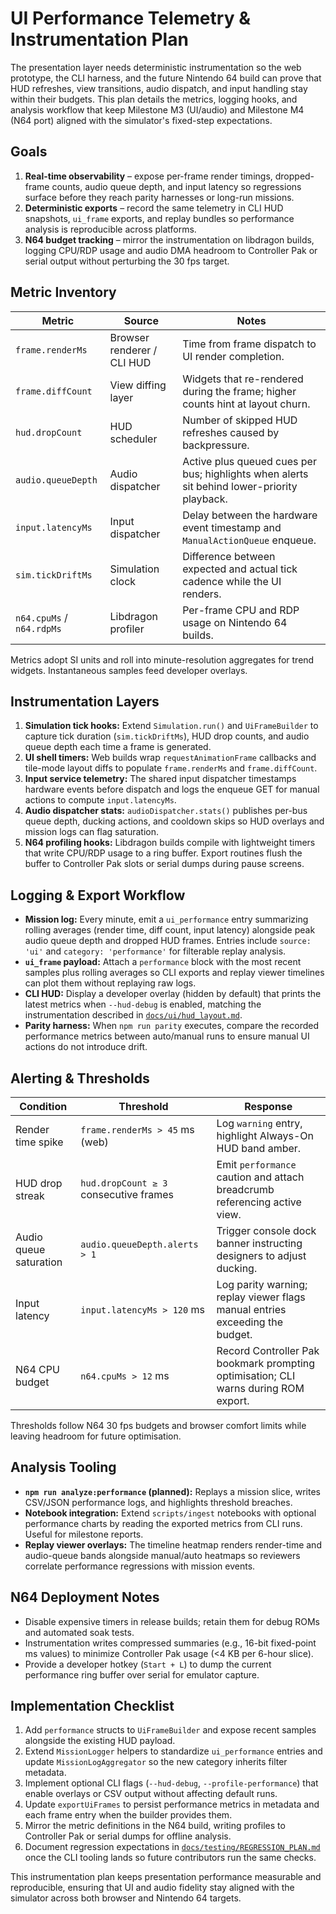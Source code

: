# UI Performance Telemetry & Instrumentation Plan

The presentation layer needs deterministic instrumentation so the web prototype,
the CLI harness, and the future Nintendo 64 build can prove that HUD refreshes,
view transitions, audio dispatch, and input handling stay within their budgets.
This plan details the metrics, logging hooks, and analysis workflow that keep
Milestone M3 (UI/audio) and Milestone M4 (N64 port) aligned with the simulator's
fixed-step expectations.

## Goals

1. **Real-time observability** – expose per-frame render timings, dropped-frame
   counts, audio queue depth, and input latency so regressions surface before
   they reach parity harnesses or long-run missions.
2. **Deterministic exports** – record the same telemetry in CLI HUD snapshots,
   `ui_frame` exports, and replay bundles so performance analysis is reproducible
   across platforms.
3. **N64 budget tracking** – mirror the instrumentation on libdragon builds,
   logging CPU/RDP usage and audio DMA headroom to Controller Pak or serial
   output without perturbing the 30 fps target.

## Metric Inventory

| Metric | Source | Notes |
| --- | --- | --- |
| `frame.renderMs` | Browser renderer / CLI HUD | Time from frame dispatch to UI render completion.
| `frame.diffCount` | View diffing layer | Widgets that re-rendered during the frame; higher counts hint at layout churn.
| `hud.dropCount` | HUD scheduler | Number of skipped HUD refreshes caused by backpressure.
| `audio.queueDepth` | Audio dispatcher | Active plus queued cues per bus; highlights when alerts sit behind lower-priority playback.
| `input.latencyMs` | Input dispatcher | Delay between the hardware event timestamp and `ManualActionQueue` enqueue.
| `sim.tickDriftMs` | Simulation clock | Difference between expected and actual tick cadence while the UI renders.
| `n64.cpuMs` / `n64.rdpMs` | Libdragon profiler | Per-frame CPU and RDP usage on Nintendo 64 builds.

Metrics adopt SI units and roll into minute-resolution aggregates for trend
widgets. Instantaneous samples feed developer overlays.

## Instrumentation Layers

1. **Simulation tick hooks:** Extend `Simulation.run()` and
   `UiFrameBuilder` to capture tick duration (`sim.tickDriftMs`), HUD drop counts,
   and audio queue depth each time a frame is generated.
2. **UI shell timers:** Web builds wrap `requestAnimationFrame` callbacks and
   tile-mode layout diffs to populate `frame.renderMs` and `frame.diffCount`.
3. **Input service telemetry:** The shared input dispatcher timestamps hardware
   events before dispatch and logs the enqueue GET for manual actions to compute
   `input.latencyMs`.
4. **Audio dispatcher stats:** `audioDispatcher.stats()` publishes per-bus
   queue depth, ducking actions, and cooldown skips so HUD overlays and mission
   logs can flag saturation.
5. **N64 profiling hooks:** Libdragon builds compile with lightweight timers that
   write CPU/RDP usage to a ring buffer. Export routines flush the buffer to
   Controller Pak slots or serial dumps during pause screens.

## Logging & Export Workflow

- **Mission log:** Every minute, emit a `ui_performance` entry summarizing
  rolling averages (render time, diff count, input latency) alongside peak audio
  queue depth and dropped HUD frames. Entries include `source: 'ui'` and
  `category: 'performance'` for filterable replay analysis.
- **`ui_frame` payload:** Attach a `performance` block with the most recent
  samples plus rolling averages so CLI exports and replay viewer timelines can
  plot them without replaying raw logs.
- **CLI HUD:** Display a developer overlay (hidden by default) that prints the
  latest metrics when `--hud-debug` is enabled, matching the instrumentation
  described in [`docs/ui/hud_layout.md`](hud_layout.md).
- **Parity harness:** When `npm run parity` executes, compare the recorded
  performance metrics between auto/manual runs to ensure manual UI actions do not
  introduce drift.

## Alerting & Thresholds

| Condition | Threshold | Response |
| --- | --- | --- |
| Render time spike | `frame.renderMs > 45` ms (web) | Log `warning` entry, highlight Always-On HUD band amber.
| HUD drop streak | `hud.dropCount ≥ 3` consecutive frames | Emit `performance` caution and attach breadcrumb referencing active view.
| Audio queue saturation | `audio.queueDepth.alerts > 1` | Trigger console dock banner instructing designers to adjust ducking.
| Input latency | `input.latencyMs > 120` ms | Log parity warning; replay viewer flags manual entries exceeding the budget.
| N64 CPU budget | `n64.cpuMs > 12` ms | Record Controller Pak bookmark prompting optimisation; CLI warns during ROM export.

Thresholds follow N64 30 fps budgets and browser comfort limits while leaving
headroom for future optimisation.

## Analysis Tooling

- **`npm run analyze:performance` (planned):** Replays a mission slice,
  writes CSV/JSON performance logs, and highlights threshold breaches.
- **Notebook integration:** Extend `scripts/ingest` notebooks with optional
  performance charts by reading the exported metrics from CLI runs. Useful for
  milestone reports.
- **Replay viewer overlays:** The timeline heatmap renders render-time and
  audio-queue bands alongside manual/auto heatmaps so reviewers correlate
  performance regressions with mission events.

## N64 Deployment Notes

- Disable expensive timers in release builds; retain them for debug ROMs and
  automated soak tests.
- Instrumentation writes compressed summaries (e.g., 16-bit fixed-point ms values)
  to minimize Controller Pak usage (<4 KB per 6-hour slice).
- Provide a developer hotkey (`Start + L`) to dump the current performance ring
  buffer over serial for emulator capture.

## Implementation Checklist

1. Add `performance` structs to `UiFrameBuilder` and expose recent samples
   alongside the existing HUD payload.
2. Extend `MissionLogger` helpers to standardize `ui_performance` entries and
   update `MissionLogAggregator` so the new category inherits filter metadata.
3. Implement optional CLI flags (`--hud-debug`, `--profile-performance`) that
   enable overlays or CSV output without affecting default runs.
4. Update `exportUiFrames` to persist performance metrics in metadata and each
   frame entry when the builder provides them.
5. Mirror the metric definitions in the N64 build, writing profiles to
   Controller Pak or serial dumps for offline analysis.
6. Document regression expectations in [`docs/testing/REGRESSION_PLAN.md`](../testing/REGRESSION_PLAN.md)
   once the CLI tooling lands so future contributors run the same checks.

This instrumentation plan keeps presentation performance measurable and
reproducible, ensuring that UI and audio fidelity stay aligned with the simulator
across both browser and Nintendo 64 targets.
